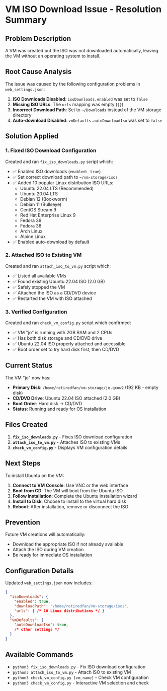 # VM ISO Download Issue - Resolution Summary

## Problem Description
A VM was created but the ISO was not downloaded automatically, leaving the VM without an operating system to install.

## Root Cause Analysis

The issue was caused by the following configuration problems in `web_settings.json`:

1. **ISO Downloads Disabled**: `isoDownloads.enabled` was set to `false`
2. **Missing ISO URLs**: The `urls` mapping was empty (`{}`)
3. **Incorrect Download Path**: Set to `~/Downloads` instead of the VM storage directory
4. **Auto-download Disabled**: `vmDefaults.autoDownloadIso` was set to `false`

## Solution Applied

### 1. Fixed ISO Download Configuration
Created and ran `fix_iso_downloads.py` script which:

- ✅ Enabled ISO downloads (`enabled: true`)
- ✅ Set correct download path to `~/vm-storage/isos`
- ✅ Added 10 popular Linux distribution ISO URLs:
  - Ubuntu 22.04 LTS (Recommended)
  - Ubuntu 20.04 LTS
  - Debian 12 (Bookworm)
  - Debian 11 (Bullseye)
  - CentOS Stream 9
  - Red Hat Enterprise Linux 9
  - Fedora 39
  - Fedora 38
  - Arch Linux
  - Alpine Linux
- ✅ Enabled auto-download by default

### 2. Attached ISO to Existing VM
Created and ran `attach_iso_to_vm.py` script which:

- ✅ Listed all available VMs
- ✅ Found existing Ubuntu 22.04 ISO (2.0 GB)
- ✅ Safely stopped the VM
- ✅ Attached the ISO as a CD/DVD device
- ✅ Restarted the VM with ISO attached

### 3. Verified Configuration
Created and ran `check_vm_config.py` script which confirmed:

- ✅ VM "jo" is running with 2GB RAM and 2 CPUs
- ✅ Has both disk storage and CD/DVD drive
- ✅ Ubuntu 22.04 ISO properly attached and accessible
- ✅ Boot order set to try hard disk first, then CD/DVD

## Current Status

The VM "jo" now has:
- **Primary Disk**: `/home/retiredfan/vm-storage/jo.qcow2` (192 KB - empty disk)
- **CD/DVD Drive**: Ubuntu 22.04 ISO attached (2.0 GB)
- **Boot Order**: Hard disk → CD/DVD
- **Status**: Running and ready for OS installation

## Files Created

1. **`fix_iso_downloads.py`** - Fixes ISO download configuration
2. **`attach_iso_to_vm.py`** - Attaches ISO to existing VMs
3. **`check_vm_config.py`** - Displays VM configuration details

## Next Steps

To install Ubuntu on the VM:

1. **Connect to VM Console**: Use VNC or the web interface
2. **Boot from CD**: The VM will boot from the Ubuntu ISO
3. **Follow Installation**: Complete the Ubuntu installation wizard
4. **Install to Disk**: Choose to install to the virtual hard disk
5. **Reboot**: After installation, remove or disconnect the ISO

## Prevention

Future VM creations will automatically:
- Download the appropriate ISO if not already available
- Attach the ISO during VM creation
- Be ready for immediate OS installation

## Configuration Details

Updated `web_settings.json` now includes:
```json
{
  "isoDownloads": {
    "enabled": true,
    "downloadPath": "/home/retiredfan/vm-storage/isos",
    "urls": { /* 10 Linux distributions */ }
  },
  "vmDefaults": {
    "autoDownloadIso": true,
    /* other settings */
  }
}
```

## Available Commands

- `python3 fix_iso_downloads.py` - Fix ISO download configuration
- `python3 attach_iso_to_vm.py` - Attach ISO to existing VM
- `python3 check_vm_config.py [vm_name]` - Check VM configuration
- `python3 check_vm_config.py` - Interactive VM selection and check
